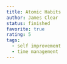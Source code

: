 ```yaml
---
title: Atomic Habits
author: James Clear
status: finished
favorite: true
rating: 5
tags:
  - self improvement
  - time management
---
```


